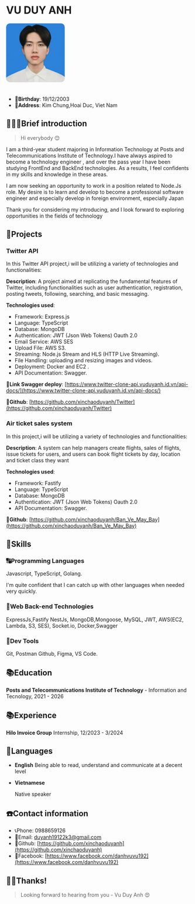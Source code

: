 # VU DUY ANH

<img src="avt.png" width="160" style='border-radius: 10px; margin-bottom: 20px;'/>

- 👶**Birthday**: 19/12/2003
- 🏰**Address**: Kim Chung,Hoai Duc, Viet Nam

## 🙋🏻‍♂️Brief introduction

> Hi everybody 😊

I am a third-year student majoring in Information Technology at Posts and Telecommunications Institute of Technology.I have always aspired to become a technology engineer , and over the pass year I have been studying FrontEnd and BackEnd technologies. As a results, I feel confidents in my skills and knowledge in these areas.

I am now seeking an opportunity to work in a position related to Node.Js role.
My desire is to learn and develop to become a professional software engineer and especially develop in foreign environment, especially Japan

Thank you for considering my introducing, and I look forward to exploring opportunities in the fields of technology

## 👔Projects

### Twitter API

In this Twitter API project,i will be utilizing a variety of technologies and functionalities:

**Description**: 
A project aimed at replicating the fundamental features of Twitter, including functionalities such as user authentication, registration, posting tweets, following, searching, and basic messaging.

**Technologies used**:

- Framework: Express.js
- Language: TypeScript
- Database: MongoDB
- Authentication: JWT (Json Web Tokens) Oauth 2.0
- Email Service: AWS SES
- Upload File: AWS S3.
- Streaming: Node.js Stream and HLS (HTTP Live Streaming).
- File Handling: uploading and resizing images and videos.
- Deployment: Docker and EC2 .
- API Documentation: Swagger.

**🔗Link Swagger deploy**: [https://www.twitter-clone-api.vuduyanh.id.vn/api-docs/](https://www.twitter-clone-api.vuduyanh.id.vn/api-docs/)

**🔗Github**: [https://github.com/xinchaoduyanh/Twitter](https://github.com/xinchaoduyanh/Twitter)

### Air ticket sales system

In this  project,i will be utilizing a variety of technologies and functionalities:

**Description**: 
A system can help managers create flights, sales of flights, issue tickets for users, and users can book flight tickets by day, location and ticket class they want

**Technologies used**:

- Framework: Fastify
- Language: TypeScript
- Database: MongoDB
- Authentication: JWT (Json Web Tokens) Oauth 2.0
- API Documentation: Swagger.


**🔗Github**: [https://github.com/xinchaoduyanh/Ban_Ve_May_Bay](https://github.com/xinchaoduyanh/Ban_Ve_May_Bay)

## 🔧Skills

### 🔠Programming Languages

Javascript, TypeScript, Golang.

I'm quite confident that I can catch up with other languages when needed very quickly.

### 🧮Web Back-end Technologies

ExpressJs,Fastify NestJs, MongoDB,Mongoose, MySQL, JWT, AWS(EC2, Lambda, S3, SES), Socket.io, Docker,Swagger

### 🔨Dev Tools

Git, Postman Github, Figma, VS Code.

## 📚Education

**Posts and Telecommunications Institute of Technology** - Information and Tecnology, 2021 - 2026

## 📚Experience

**Hilo Invoice Group** Internship, 12/2023 - 3/2024

## 🌸Languages

- **English**
  Being able to read, understand and communicate at a decent level

- **Vietnamese**

  Native speaker


## ☎️Contact information

- 📞Phone: 0988659126
- 📧Email: [duyanh19122k3@gmail.com](mailto:duyanh19122k3@gmail.com)
- 🔗Github: [https://github.com/xinchaoduyanh](https://github.com/xinchaoduyanh)
- 🔗Facebook: [https://www.facebook.com/danhvuvu192](https://www.facebook.com/danhvuvu192)

## 🙏🏻Thanks!

> Looking forward to hearing from you - Vu Duy Anh 😍
